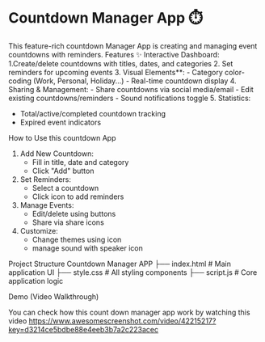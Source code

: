 # Countdown Manager App ⏱️
This feature-rich countdown Manager App is creating and managing event countdowns with reminders.
Features ✨
 Interactive Dashboard: 
  1.Create/delete countdowns with titles, dates, and categories
  2. Set reminders for upcoming events
  3. Visual Elements**:
      - Category color-coding (Work, Personal, Holiday...)
      - Real-time countdown display
  4. Sharing & Management:
       - Share countdowns via social media/email
      - Edit existing countdowns/reminders
      - Sound notifications toggle
 5. Statistics:
  - Total/active/completed countdown tracking
  - Expired event indicators

How to Use this countdown App
1. Add New Countdown:
   - Fill in title, date and category
   - Click "Add" button
2. Set Reminders:
   - Select a countdown
   - Click icon to add reminders
3. Manage Events:
   - Edit/delete using  buttons
   - Share via share icons
4. Customize:
   - Change themes using icon
   - manage sound with speaker icon

Project Structure 
Countdown Manager APP
├── index.html          # Main application UI
├── style.css           # All styling components
├── script.js           # Core application logic

Demo (Video Walkthrough)

You can check how this count down manager app work by watching this video
https://www.awesomescreenshot.com/video/42215217?key=d3214ce5bdbe88e4eeb3b7a2c223acec

	


	
